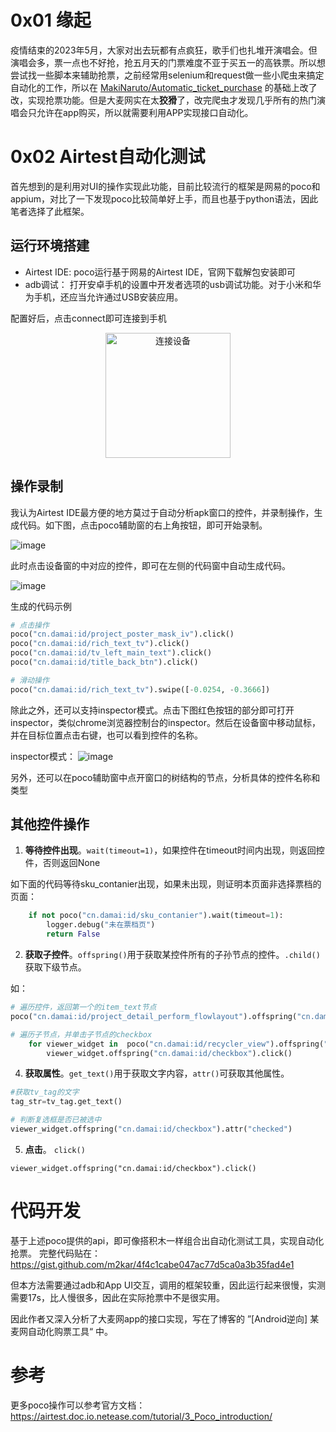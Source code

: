 # 0x01 缘起

疫情结束的2023年5月，大家对出去玩都有点疯狂，歌手们也扎堆开演唱会。但演唱会多，票一点也不好抢，抢五月天的门票难度不亚于买五一的高铁票。所以想尝试找一些脚本来辅助抢票，之前经常用selenium和request做一些小爬虫来搞定自动化的工作，所以在 [MakiNaruto/Automatic_ticket_purchase](https://github.com/MakiNaruto/Automatic_ticket_purchase)  的基础上改了改，实现抢票功能。但是大麦网实在太**狡猾**了，改完爬虫才发现几乎所有的热门演唱会只允许在app购买，所以就需要利用APP实现接口自动化。

# 0x02 Airtest自动化测试

首先想到的是利用对UI的操作实现此功能，目前比较流行的框架是网易的poco和appium，对比了一下发现poco比较简单好上手，而且也基于python语法，因此笔者选择了此框架。

## 运行环境搭建

-  Airtest IDE:  poco运行基于网易的Airtest IDE，官网下载解包安装即可
-  adb调试： 打开安卓手机的设置中开发者选项的usb调试功能。对于小米和华为手机，还应当允许通过USB安装应用。

配置好后，点击connect即可连接到手机

<p align="center">
<img src="https://github.com/m2kar/m2kar.github.io/assets/16930652/7cead540-fcf2-4b61-82ca-4040cf7a38d2" alt="连接设备"  height="200"/>
</p>

## 操作录制

我认为Airtest IDE最方便的地方莫过于自动分析apk窗口的控件，并录制操作，生成代码。如下图，点击poco辅助窗的右上角按钮，即可开始录制。

![image](https://github.com/m2kar/m2kar.github.io/assets/16930652/a297bc35-23fb-4426-bfe8-41c3c0715fcf)

此时点击设备窗的中对应的控件，即可在左侧的代码窗中自动生成代码。

![image](https://github.com/m2kar/m2kar.github.io/assets/16930652/29da7dd0-db4c-4594-9cc6-b337424746f0)

生成的代码示例
```python
# 点击操作
poco("cn.damai:id/project_poster_mask_iv").click()
poco("cn.damai:id/rich_text_tv").click()
poco("cn.damai:id/tv_left_main_text").click()
poco("cn.damai:id/title_back_btn").click()

# 滑动操作
poco("cn.damai:id/rich_text_tv").swipe([-0.0254, -0.3666])
```
除此之外，还可以支持inspector模式。点击下图红色按钮的部分即可打开inspector，类似chrome浏览器控制台的inspector。然后在设备窗中移动鼠标，并在目标位置点击右键，也可以看到控件的名称。

inspector模式：
![image](https://github.com/m2kar/m2kar.github.io/assets/16930652/96c9a24b-487a-4898-8959-1356903cf0ac)

另外，还可以在poco辅助窗中点开窗口的树结构的节点，分析具体的控件名称和类型

## 其他控件操作
1. **等待控件出现**。`wait(timeout=1)`，如果控件在timeout时间内出现，则返回控件，否则返回None

如下面的代码等待sku_contanier出现，如果未出现，则证明本页面非选择票档的页面：
```python
    if not poco("cn.damai:id/sku_contanier").wait(timeout=1):
        logger.debug("未在票档页")
        return False
```
2. **获取子控件**。`offspring()`用于获取某控件所有的子孙节点的控件。`.child()`获取下级节点。

如：
```python
# 遍历控件，返回第一个的item_text节点
poco("cn.damai:id/project_detail_perform_flowlayout").offspring("cn.damai:id/item_text")

# 遍历子节点，并单击子节点的checkbox
    for viewer_widget in  poco("cn.damai:id/recycler_view").offspring("cn.damai:id/recycler_main").child():
        viewer_widget.offspring("cn.damai:id/checkbox").click()
```

4. **获取属性**。`get_text()`用于获取文字内容，`attr()`可获取其他属性。

```python
#获取tv_tag的文字
tag_str=tv_tag.get_text() 

# 判断复选框是否已被选中
viewer_widget.offspring("cn.damai:id/checkbox").attr("checked") 
```

5. **点击**。 `click()`
```
viewer_widget.offspring("cn.damai:id/checkbox").click()
```

# 代码开发

基于上述poco提供的api，即可像搭积木一样组合出自动化测试工具，实现自动化抢票。
完整代码贴在： https://gist.github.com/m2kar/4f4c1cabe047ac77d5ca0a3b35fad4e1

但本方法需要通过adb和App UI交互，调用的框架较重，因此运行起来很慢，实测需要17s，比人慢很多，因此在实际抢票中不是很实用。

因此作者又深入分析了大麦网app的接口实现，写在了博客的 ”[Android逆向] 某麦网自动化购票工具“ 中。

# 参考
更多poco操作可以参考官方文档： https://airtest.doc.io.netease.com/tutorial/3_Poco_introduction/
